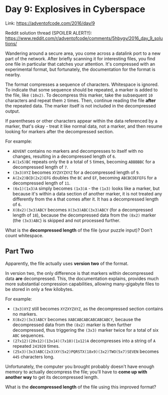 # Day 9: Explosives in Cyberspace
Link: https://adventofcode.com/2016/day/9

Reddit solution thread (SPOILER ALERT!!):
https://www.reddit.com/r/adventofcode/comments/5hbygy/2016_day_9_solutions/

Wandering around a secure area, you come across a datalink port to a new part
of the network. After briefly scanning it for interesting files, you find one
file in particular that catches your attention. It's compressed with an
experimental format, but fortunately, the documentation for the format is
nearby.

The format compresses a sequence of characters. Whitespace is ignored. To
indicate that some sequence should be repeated, a marker is added to the file,
like `(10x2)`. To decompress this marker, take the subsequent `10` characters
and repeat them `2` times. Then, continue reading the file **after** the
repeated data. The marker itself is not included in the decompressed output.

If parentheses or other characters appear within the data referenced by a
marker, that's okay - treat it like normal data, not a marker, and then resume
looking for markers after the decompressed section.

For example:

* `ADVENT` contains no markers and decompresses to itself with no changes,
resulting in a decompressed length of `6`.
* `A(1x5)BC` repeats only the `B` a total of `5` times, becoming `ABBBBBC` for
a decompressed length of `7`.
* `(3x3)XYZ` becomes `XYZXYZXYZ` for a decompressed length of `9`.
* `A(2x2)BCD(2x2)EFG` doubles the `BC` and `EF`, becoming `ABCBCDEFEFG` for a
decompressed length of `11`.
* `(6x1)(1x3)A` simply becomes `(1x3)A` - the `(1x3)` looks like a marker, but
because it's within a data section of another marker, it is not treated any
differently from the `A` that comes after it. It has a decompressed length of
`6`.
* `X(8x2)(3x3)ABCY` becomes `X(3x3)ABC(3x3)ABCY` (for a decompressed length of
`18`), because the decompressed data from the `(8x2)` marker (the `(3x3)ABC`)
is skipped and not processed further.

What is the **decompressed length** of the file (your puzzle input)? Don't
count whitespace.

## Part Two

Apparently, the file actually uses **version two** of the format.

In version two, the only difference is that markers within decompressed data
**are** decompressed. This, the documentation explains, provides much more
substantial compression capabilities, allowing many-gigabyte files to be stored
in only a few kilobytes.

For example:

* `(3x3)XYZ` still becomes `XYZXYZXYZ`, as the decompressed section contains no
markers.
* `X(8x2)(3x3)ABCY` becomes `XABCABCABCABCABCABCY`, because the decompressed
data from the `(8x2)` marker is then further decompressed, thus triggering the
`(3x3)` marker twice for a total of six `ABC` sequences.
* `(27x12)(20x12)(13x14)(7x10)(1x12)A` decompresses into a string of `A`
repeated `241920` times.
* `(25x3)(3x3)ABC(2x3)XY(5x2)PQRSTX(18x9)(3x2)TWO(5x7)SEVEN` becomes `445`
characters long.

Unfortunately, the computer you brought probably doesn't have enough memory to
actually decompress the file; you'll have to **come up with another way** to
get its decompressed length.

What is the **decompressed length** of the file using this improved format?

